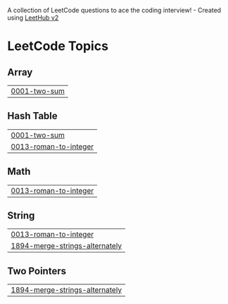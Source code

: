 A collection of LeetCode questions to ace the coding interview! - Created using [LeetHub v2](https://github.com/arunbhardwaj/LeetHub-2.0)
<!---LeetCode Topics Start-->
# LeetCode Topics
## Array
|  |
| ------- |
| [0001-two-sum](https://github.com/Choi-jujuyeon/Python-CodingTest/tree/master/0001-two-sum) |
## Hash Table
|  |
| ------- |
| [0001-two-sum](https://github.com/Choi-jujuyeon/Python-CodingTest/tree/master/0001-two-sum) |
| [0013-roman-to-integer](https://github.com/Choi-jujuyeon/Python-CodingTest/tree/master/0013-roman-to-integer) |
## Math
|  |
| ------- |
| [0013-roman-to-integer](https://github.com/Choi-jujuyeon/Python-CodingTest/tree/master/0013-roman-to-integer) |
## String
|  |
| ------- |
| [0013-roman-to-integer](https://github.com/Choi-jujuyeon/Python-CodingTest/tree/master/0013-roman-to-integer) |
| [1894-merge-strings-alternately](https://github.com/Choi-jujuyeon/Python-CodingTest/tree/master/1894-merge-strings-alternately) |
## Two Pointers
|  |
| ------- |
| [1894-merge-strings-alternately](https://github.com/Choi-jujuyeon/Python-CodingTest/tree/master/1894-merge-strings-alternately) |
<!---LeetCode Topics End-->